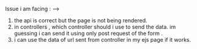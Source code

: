 Issue i am facing : -->
1) the api is correct but the page is not being rendered.
2) in controllers , which controller should i use to send the data. im guessing i can send it using only post request of the form .
3) i can use the data of url sent from controller in my ejs page if it works. 
